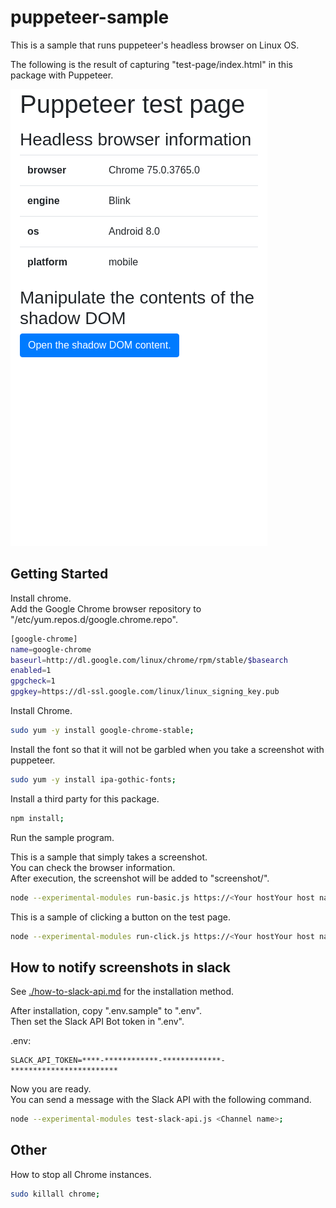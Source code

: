 # puppeteer-sample

This is a sample that runs puppeteer's headless browser on Linux OS.  

The following is the result of capturing "test-page/index.html" in this package with Puppeteer.  

![result.png](https://raw.githubusercontent.com/takuya-motoshima/puppeteer-sample/main/screencap/result.png)

## Getting Started

Install chrome.  
Add the Google Chrome browser repository to "/etc/yum.repos.d/google.chrome.repo".  

```sh
[google-chrome]
name=google-chrome
baseurl=http://dl.google.com/linux/chrome/rpm/stable/$basearch
enabled=1
gpgcheck=1
gpgkey=https://dl-ssl.google.com/linux/linux_signing_key.pub
```

Install Chrome.  

```sh
sudo yum -y install google-chrome-stable;
```

Install the font so that it will not be garbled when you take a screenshot with puppeteer.  

```sh
sudo yum -y install ipa-gothic-fonts;
```

Install a third party for this package.  

```sh
npm install;
```

Run the sample program.  

This is a sample that simply takes a screenshot.  
You can check the browser information.  
After execution, the screenshot will be added to "screenshot/".  

```sh
node --experimental-modules run-basic.js https://<Your hostYour host name>/test-page/basic.htmll;
```

This is a sample of clicking a button on the test page.  

```sh
node --experimental-modules run-click.js https://<Your hostYour host name>/test-page/click.html;
```

## How to notify screenshots in slack

See [./how-to-slack-api.md](./how-to-slack-api.md) for the installation method.

After installation, copy ".env.sample" to ".env".  
Then set the Slack API Bot token in ".env".  

.env: 

```text
SLACK_API_TOKEN=****-************-*************-************************
```

Now you are ready.  
You can send a message with the Slack API with the following command.  

```sh
node --experimental-modules test-slack-api.js <Channel name>;
```

## Other

How to stop all Chrome instances.  

```sh
sudo killall chrome;
```

